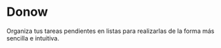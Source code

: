 # Donow
Organiza tus tareas pendientes en listas para realizarlas de la forma más sencilla e intuitiva.
